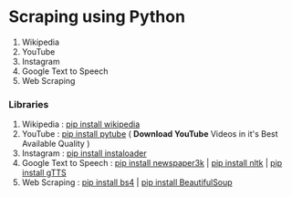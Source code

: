 # Scraping using Python 

1. Wikipedia 
2. YouTube 
3. Instagram 
4. Google Text to Speech 
5. Web Scraping 

###  Libraries

1. Wikipedia : [pip install wikipedia](https://pypi.org/project/wikipedia/)
2. YouTube : [pip install pytube](https://pypi.org/project/pytube/) ( **Download YouTube** Videos in it's Best Available Quality )
3. Instagram : [pip install instaloader](https://pypi.org/project/instaloader/)
4. Google Text to Speech : [pip install newspaper3k](https://pypi.org/project/newspaper3k/) | [pip install nltk](https://pypi.org/project/nltk/) | [pip install gTTS](https://pypi.org/project/gTTS/)
5. Web Scraping : [pip install bs4](https://pypi.org/project/bs4/) | [pip install BeautifulSoup](https://pypi.org/project/BeautifulSoup/)
